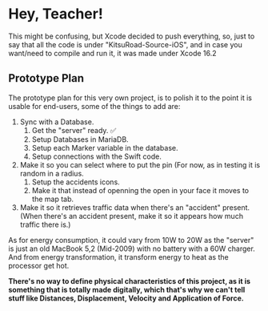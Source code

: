 # Hey, Teacher!

This might be confusing, but Xcode decided to push everything, so, just to say that all the code is under "KitsuRoad-Source-iOS", and in case you want/need to compile and run it, it was made under Xcode 16.2

## Prototype Plan

The prototype plan for this very own project, is to polish it to the point it is usable for end-users, some of the things to add are:

 1. Sync with a Database.
    1. Get the "server" ready. ✅
    2. Setup Databases in MariaDB.
    3. Setup each Marker variable in the database.
    4. Setup connections with the Swift code.
 2. Make it so you can select where to put the pin (For now, as in testing it is random in a radius.
      1. Setup the accidents icons.
      2. Make it that instead of openning the open in your face it moves to the map tab.
 4. Make it so it retrieves traffic data when there's an "accident" present. (When there's an accident present, make it so it appears how much traffic there is.)

As for energy consumption, it could vary from 10W to 20W as the "server" is just an old MacBook 5,2 (Mid-2009) with no battery with a 60W charger. And from energy transformation, it transform energy to heat as the processor get hot.

**There's no way to define physical characteristics of this project, as it is something that is totally made digitally, which that's why we can't tell stuff like Distances, Displacement, Velocity and Application of Force.**
